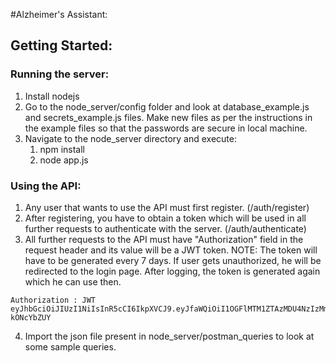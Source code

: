 #Alzheimer's Assistant:

## Getting Started:

### Running the server:

1. Install nodejs
2. Go to the node_server/config folder and look at database_example.js and secrets_example.js files. Make new files as per the instructions in the example files so that the passwords are secure in local machine.
3. Navigate to the node_server directory and execute:
	1. npm install
	2. node app.js

### Using the API:

1. Any user that wants to use the API must first register. (/auth/register)
2. After registering, you have to obtain a token which will be used in all further requests to authenticate with the server. (/auth/authenticate)
3. All further requests to the API must have "Authorization" field in the request header and its value will be a JWT token.
NOTE: The token will have to be generated every 7 days. If user gets unauthorized, he will be redirected to the login page. After logging, the token is generated again which he can use then.
```
Authorization : JWT eyJhbGciOiJIUzI1NiIsInR5cCI6IkpXVCJ9.eyJfaWQiOiI1OGFlMTM1ZTAzMDU4NzIzMmNjNTE0OTciLCJlbWFpbCI6ImhpbWFuc2h1LmphaW4xMUBnbWFpbC5jb20iLCJyb2xlIjoiY2FyZWdpdmVyIiwiaWF0IjoxNDg4MjU3MDMzLCJleHAiOjE0ODg4NjE4MzN9.KPEBe08zTuZ2NkLp9ht8iOhqeJbbflIAO-kONcYbZUY
```
4. Import the json file present in node_server/postman_queries to look at some sample queries.
